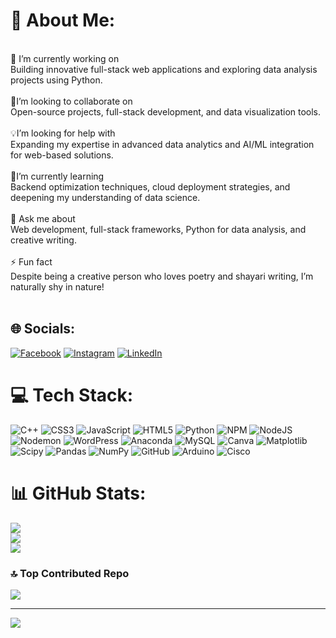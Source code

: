 # 💫 About Me:
<br>🌌 I’m currently working on  <br>Building innovative full-stack web applications and exploring data analysis projects using Python.  <br><br>🤝I’m looking to collaborate on  <br>Open-source projects, full-stack development, and data visualization tools.  <br><br>💡I’m looking for help with<br>Expanding my expertise in advanced data analytics and AI/ML integration for web-based solutions.  <br><br>🌱I’m currently learning  <br>Backend optimization techniques, cloud deployment strategies, and deepening my understanding of data science.  <br><br>💬 Ask me about <br>Web development, full-stack frameworks, Python for data analysis, and creative writing.  <br><br>⚡ Fun fact  <br>Despite being a creative person who loves poetry and shayari writing, I’m naturally shy in nature!  <br><br>


## 🌐 Socials:
[![Facebook](https://img.shields.io/badge/Facebook-%231877F2.svg?logo=Facebook&logoColor=white)]((https://www.facebook.com/sohel.rizwan.5)) [![Instagram](https://img.shields.io/badge/Instagram-%23E4405F.svg?logo=Instagram&logoColor=white)](https://instagram.com/sr_ense) [![LinkedIn](https://img.shields.io/badge/LinkedIn-%230077B5.svg?logo=linkedin&logoColor=white)](https://linkedin.com/in/sohel-rizwan) 

# 💻 Tech Stack:
![C++](https://img.shields.io/badge/c++-%2300599C.svg?style=for-the-badge&logo=c%2B%2B&logoColor=white) ![CSS3](https://img.shields.io/badge/css3-%231572B6.svg?style=for-the-badge&logo=css3&logoColor=white) ![JavaScript](https://img.shields.io/badge/javascript-%23323330.svg?style=for-the-badge&logo=javascript&logoColor=%23F7DF1E) ![HTML5](https://img.shields.io/badge/html5-%23E34F26.svg?style=for-the-badge&logo=html5&logoColor=white) ![Python](https://img.shields.io/badge/python-3670A0?style=for-the-badge&logo=python&logoColor=ffdd54) ![NPM](https://img.shields.io/badge/NPM-%23CB3837.svg?style=for-the-badge&logo=npm&logoColor=white) ![NodeJS](https://img.shields.io/badge/node.js-6DA55F?style=for-the-badge&logo=node.js&logoColor=white) ![Nodemon](https://img.shields.io/badge/NODEMON-%23323330.svg?style=for-the-badge&logo=nodemon&logoColor=%BBDEAD) ![WordPress](https://img.shields.io/badge/WordPress-%23117AC9.svg?style=for-the-badge&logo=WordPress&logoColor=white) ![Anaconda](https://img.shields.io/badge/Anaconda-%2344A833.svg?style=for-the-badge&logo=anaconda&logoColor=white) ![MySQL](https://img.shields.io/badge/mysql-4479A1.svg?style=for-the-badge&logo=mysql&logoColor=white) ![Canva](https://img.shields.io/badge/Canva-%2300C4CC.svg?style=for-the-badge&logo=Canva&logoColor=white) ![Matplotlib](https://img.shields.io/badge/Matplotlib-%23ffffff.svg?style=for-the-badge&logo=Matplotlib&logoColor=black) ![Scipy](https://img.shields.io/badge/SciPy-%230C55A5.svg?style=for-the-badge&logo=scipy&logoColor=%white) ![Pandas](https://img.shields.io/badge/pandas-%23150458.svg?style=for-the-badge&logo=pandas&logoColor=white) ![NumPy](https://img.shields.io/badge/numpy-%23013243.svg?style=for-the-badge&logo=numpy&logoColor=white) ![GitHub](https://img.shields.io/badge/github-%23121011.svg?style=for-the-badge&logo=github&logoColor=white) ![Arduino](https://img.shields.io/badge/-Arduino-00979D?style=for-the-badge&logo=Arduino&logoColor=white) ![Cisco](https://img.shields.io/badge/cisco-%23049fd9.svg?style=for-the-badge&logo=cisco&logoColor=black)
# 📊 GitHub Stats:
![](https://github-readme-stats.vercel.app/api?username=Srense&theme=dark&hide_border=false&include_all_commits=false&count_private=false)<br/>
![](https://github-readme-streak-stats.herokuapp.com/?user=Srense&theme=dark&hide_border=false)<br/>
![](https://github-readme-stats.vercel.app/api/top-langs/?username=Srense&theme=dark&hide_border=false&include_all_commits=false&count_private=false&layout=compact)

### 🔝 Top Contributed Repo
![](https://github-contributor-stats.vercel.app/api?username=Srense&limit=5&theme=dark&combine_all_yearly_contributions=true)

---
[![](https://visitcount.itsvg.in/api?id=Srense&icon=0&color=0)](https://visitcount.itsvg.in)

<!-- Proudly created with GPRM ( https://gprm.itsvg.in ) -->
